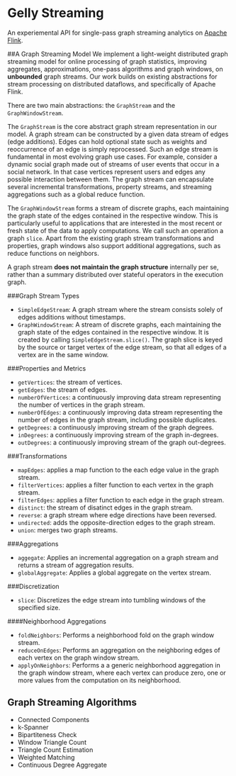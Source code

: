 Gelly Streaming
===============

An experiemental API for single-pass graph streaming analytics on [Apache Flink](https://flink.apache.org/).

##A Graph Streaming Model
We implement a light-weight distributed graph streaming model for online processing of graph statistics, improving
aggregates, approximations, one-pass algorithms and graph windows, on **unbounded** graph streams. Our work builds on existing abstractions for stream processing on distributed dataflows, and specifically of Apache Flink.

There are two main abstractions: the `GraphStream` and the `GraphWindowStream`.

The `GraphStream` is the core abstract graph stream representation in our model. A graph stream can be constructed by a given data stream of edges (edge additions). Edges can hold optional state such as weights and reoccurrence of an edge is simply reprocessed. Such an edge stream is fundamental in most evolving graph use cases. For example, consider a dynamic social graph made out of streams of user events that occur in a social network. In that case vertices represent users and edges any possible interaction between them. The graph stream can encapsulate several incremental transformations, property streams, and streaming aggregations such as a global reduce function.

The `GraphWindowStream` forms a stream of discrete graphs, each maintaining the graph state of the edges contained in the respective window. This is particularly useful to applications that are interested in the most recent or fresh state of the data to apply computations. We call such an operation a graph `slice`. Apart from the existing graph stream transformations and properties, graph windows also support additional aggregations, such as reduce functions on neighbors.

A graph stream **does not maintain the graph structure** internally per se, rather than a summary distributed over
stateful operators in the execution graph.

###Graph Stream Types

* `SimpleEdgeStream`: A graph stream where the stream consists solely of edges additions without timestamps.
* `GraphWindowStream`: A stream of discrete graphs, each maintaining the graph state of the edges contained in the respective window. It is created by calling `SimpleEdgeStream.slice()`. The graph slice is keyed by the source or target vertex of the edge stream, so that all edges of a vertex are in the same window.

###Properties and Metrics

* `getVertices`: the stream of vertices.
* `getEdges`: the stream of edges.
* `numberOfVertices`: a continuously improving data stream representing the number of vertices in the graph stream.
* `numberOfEdges`: a continuously improving data stream representing the number of edges in the graph stream, including possible duplicates.
* `getDegrees`: a continuously improving stream of the graph degrees.
* `inDegrees`: a continuously improving stream of the graph in-degrees.
* `outDegrees`: a continuously improving stream of the graph out-degrees.


###Transformations

* `mapEdges`: applies a map function to the each edge value in the graph stream.
* `filterVertices`: applies a filter function to each vertex in the graph stream.
* `filterEdges`: applies a filter function to each edge in the graph stream.
* `distinct`: the stream of disatinct edges in the graph stream.
* `reverse`: a graph stream where edge directions have been reversed.
* `undirected`: adds the opposite-direction edges to the graph stream.
* `union`: merges two graph streams.


###Aggregations

* `aggegate`: Applies an incremental aggregation on a graph stream and returns a stream of aggregation results.
* `globalAggregate`: Applies a global aggregate on the vertex stream.

###Discretization

* `slice`: Discretizes the edge stream into tumbling windows of the specified size.

####Neighborhood Aggregations

* `foldNeighbors`: Performs a neighborhood fold on the graph window stream.
* `reduceOnEdges`: Performs an aggregation on the neighboring edges of each vertex on the graph window stream.
* `applyOnNeighbors`: Performs a a generic neighborhood aggregation in the graph window stream, where each vertex can produce zero, one or more values from the computation on its neighborhood.


## Graph Streaming Algorithms

* Connected Components
* k-Spanner
* Bipartiteness Check
* Window Triangle Count
* Triangle Count Estimation
* Weighted Matching
* Continuous Degree Aggregate
